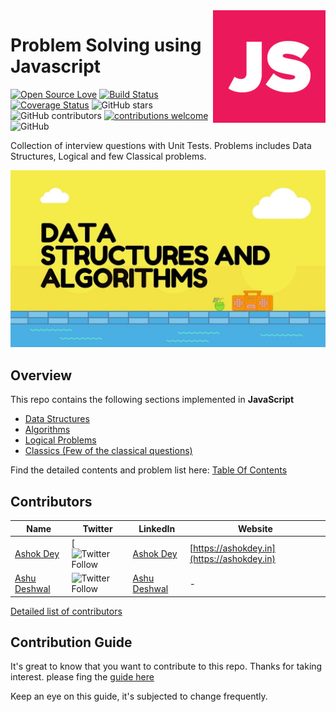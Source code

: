 <img src=".github/logo.png" align="right"/>

# Problem Solving using Javascript

[![Open Source Love](https://badges.frapsoft.com/os/v2/open-source.svg?v=103)](https://github.com/vinitshahdeo/HacktoberFest)
[![Build Status](https://travis-ci.org/knaxus/problem-solving-javascript.svg?branch=master)](https://travis-ci.org/knaxus/problem-solving-javascript)
[![Coverage Status](https://coveralls.io/repos/github/knaxus/problem-solving-javascript/badge.svg?branch=master)](https://coveralls.io/github/knaxus/problem-solving-javascript?branch=master)
![GitHub stars](https://img.shields.io/github/stars/knaxus/problem-solving-javascript)
![GitHub contributors](https://img.shields.io/github/contributors/knaxus/problem-solving-javascript)
[![contributions welcome](https://img.shields.io/badge/contributions-welcome-brightgreen.svg?style=flat)](https://github.com/knaxus/problem-solving-javascript/issues)
![GitHub](https://img.shields.io/github/license/knaxus/problem-solving-javascript)

Collection of interview questions with Unit Tests. Problems includes Data Structures, Logical and few Classical problems.

![DSA](.github/dsa.jpeg)

## Overview

This repo contains the following sections implemented in **JavaScript**

- [Data Structures](src/_DataStructures_)
- [Algorithms](src/_Algorithms_)
- [Logical Problems](src/_Problems_)
- [Classics (Few of the classical questions)](src/_Classics_)

Find the detailed contents and problem list here: [Table Of Contents](TOC.md)

## Contributors

| Name                                      | Twitter                                     | LinkedIn                                      | Website                                    |
| ----------------------------------------- | ------------------------------------------- | --------------------------------------------- | ------------------------------------------ |
| [Ashok Dey](https://github.com/ashokdey)  | [![Twitter Follow](https://img.shields.io/twitter/follow/ashokdey_?label=%40ashokdey_&style=social) | [Ashok Dey](https://linkedin.com/in/ashokdey) | [https://ashokdey.in](https://ashokdey.in)|
| [Ashu Deshwal](https://github.com/TheSTL) | ![Twitter Follow](https://img.shields.io/twitter/follow/_TheSTL_?label=%40_TheSTL&style=social)| [Ashu Deshwal](https://www.linkedin.com/in/ashu-deshwal/) | - |

[Detailed list of contributors](https://github.com/knaxus/problem-solving-javascript/graphs/contributors)

## Contribution Guide

It's great to know that you want to contribute to this repo. Thanks for taking interest. please fing the [guide here](https://github.com/knaxus/problem-solving-javascript/blob/master/CONTRIBUTING.md)

Keep an eye on this guide, it's subjected to change frequently.
